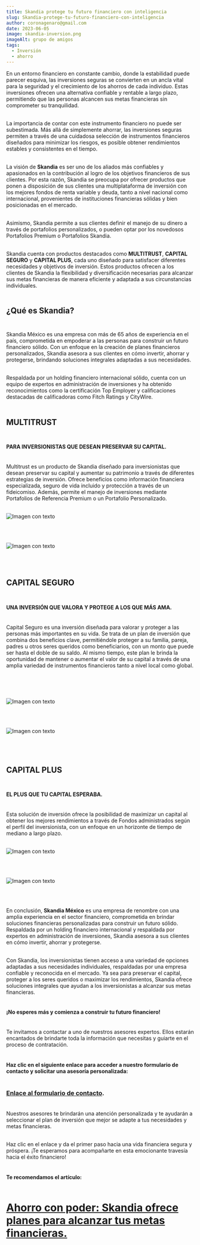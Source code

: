 ```yaml
---
title: Skandia protege tu futuro financiero con inteligencia
slug: Skandia-protege-tu-futuro-financiero-con-inteligencia
author: coronagenaro@gmail.com
date: 2023-06-05
image: skandia-inversion.png
imageAlt: grupo de amigos
tags:
  - Inversión
  - ahorro
---
```

<!--StartFragment-->

En un entorno financiero en constante cambio, donde la estabilidad puede parecer esquiva, las inversiones seguras se convierten en un ancla vital para la seguridad y el crecimiento de los ahorros de cada individuo. Estas inversiones ofrecen una alternativa confiable y rentable a largo plazo, permitiendo que las personas alcancen sus metas financieras sin comprometer su tranquilidad.<br/><br/>

La importancia de contar con este instrumento financiero no puede ser subestimada. Más allá de simplemente ahorrar, las inversiones seguras permiten a través de una cuidadosa selección de instrumentos financieros diseñados para minimizar los riesgos, es posible obtener rendimientos estables y consistentes en el tiempo.<br/><br/>

<!--StartFragment-->

La visión de **Skandia** es ser uno de los aliados más confiables y apasionados en la contribución al logro de los objetivos financieros de sus clientes. Por esta razón, Skandia se preocupa por ofrecer productos que ponen a disposición de sus clientes una multiplataforma de inversión con los mejores fondos de renta variable y deuda, tanto a nivel nacional como internacional, provenientes de instituciones financieras sólidas y bien posicionadas en el mercado.<br/><br/>

Asimismo, Skandia permite a sus clientes definir el manejo de su dinero a través de portafolios personalizados, o pueden optar por los novedosos Portafolios Premium o Portafolios Skandia.<br/><br/>

Skandia cuenta con productos destacados como **MULTITRUST**, **CAPITAL SEGURO** y **CAPITAL PLUS**, cada uno diseñado para satisfacer diferentes necesidades y objetivos de inversión. Estos productos ofrecen a los clientes de Skandia la flexibilidad y diversificación necesarias para alcanzar sus metas financieras de manera eficiente y adaptada a sus circunstancias individuales.<br/><br/>

<!--EndFragment-->

## **¿﻿Qué es Skandia?**<br/><br/>

Skandia México es una empresa con más de 65 años de experiencia en el país, comprometida en empoderar a las personas para construir un futuro financiero sólido. Con un enfoque en la creación de planes financieros personalizados, Skandia asesora a sus clientes en cómo invertir, ahorrar y protegerse, brindando soluciones integrales adaptadas a sus necesidades.<br/><br/>

Respaldada por un holding financiero internacional sólido, cuenta con un equipo de expertos en administración de inversiones y ha obtenido reconocimientos como la certificación Top Employer y calificaciones destacadas de calificadoras como Fitch Ratings y CityWire.<br/><br/>

<!--EndFragment-->

## **MULTITRUST**​​​​<br/><br/>

#### **PA​RA INVERSIONISTAS QUE DESEAN PRESERVAR SU CAPITAL.**<br/><br/>

<!--EndFragment-->

Multitrust es un producto de Skandia diseñado para inversionistas que desean preservar su capital y aumentar su patrimonio a través de diferentes estrategias de inversión. Ofrece beneficios como información financiera especializada, seguro de vida incluido y protección a través de un fideicomiso. Además, permite el manejo de inversiones mediante Portafolios de Referencia Premium o un Portafolio Personalizado.<br/><br/>

![Imagen con texto](5.png "Skanda Multitrust")

<br/><br/>

![Imagen con texto](6.png "Skanda Multitrust beneficios")

<br/><br/>

## **CAPITAL SEGURO**​​​​<br/><br/>

#### **UNA INVERSIÓN QUE VALORA Y PROTEGE A LOS QUE MÁS AMA​.**<br/><br/>

Capital Seguro es una inversión diseñada para valorar y proteger a las personas más importantes en su vida. Se trata de un plan de inversión que combina dos beneficios clave, permitiéndole proteger a su familia, pareja, padres u otros seres queridos como beneficiarios, con un monto que puede ser hasta el doble de su saldo. Al mismo tiempo, este plan le brinda la oportunidad de mantener o aumentar el valor de su capital a través de una amplia variedad de instrumentos financieros tanto a nivel local como global.<br/><br/>

<br/><br/>

![Imagen con texto](7.png "Skanda Capital Seguro")

<br/><br/>

![Imagen con texto](8.png "Skanda Capital Seguro")

#### <br/><br/>

## **CAPITAL PLUS**​​​​<br/><br/>

#### **EL PLUS QUE TU CAPITAL ESPERABA.** ​<br/><br/>

Esta solución de inversión ofrece la posibilidad de maximizar un capital al obtener los mejores rendimientos a través de Fondos administrados según el perfil del inversionista, con un enfoque en un horizonte de tiempo de mediano a largo plazo.<br/><br/>

![Imagen con texto](9.png "Skanda Capital Plus")

<br/><br/>

![Imagen con texto](10.png "Skanda Capital Plus")

<br/><br/>

<!--StartFragment-->

En conclusión, **Skandia México** es una empresa de renombre con una amplia experiencia en el sector financiero, comprometida en brindar soluciones financieras personalizadas para construir un futuro sólido. Respaldada por un holding financiero internacional y respaldada por expertos en administración de inversiones, Skandia asesora a sus clientes en cómo invertir, ahorrar y protegerse.<br/><br/>

Con Skandia, los inversionistas tienen acceso a una variedad de opciones adaptadas a sus necesidades individuales, respaldadas por una empresa confiable y reconocida en el mercado. Ya sea para preservar el capital, proteger a los seres queridos o maximizar los rendimientos, Skandia ofrece soluciones integrales que ayudan a los inversionistas a alcanzar sus metas financieras.<br/><br/>

<!--EndFragment-->

#### **¡No esperes más y comienza a construir tu futuro financiero!** <br/><br/>

Te invitamos a contactar a uno de nuestros asesores expertos. Ellos estarán encantados de brindarte toda la información que necesitas y guiarte en el proceso de contratación.<br/><br/>

#### Haz clic en el siguiente enlace para acceder a nuestro formulario de contacto y solicitar una asesoría personalizada:[ ](https://docs.google.com/forms/d/e/1FAIpQLSev-GJI8NVfKd_wN65mKoWWtLePumYbSNYj3mIGzbSsLA3uxA/viewform?usp=sf_link)<br/><br/>

### **[Enlace al formulario de contacto](https://docs.google.com/forms/d/e/1FAIpQLSev-GJI8NVfKd_wN65mKoWWtLePumYbSNYj3mIGzbSsLA3uxA/viewform?usp=sf_link).**<br/><br/>

Nuestros asesores te brindarán una atención personalizada y te ayudarán a seleccionar el plan de inversión que mejor se adapte a tus necesidades y metas financieras. <br/><br/>

Haz clic en el enlace y da el primer paso hacia una vida financiera segura y próspera. ¡Te esperamos para acompañarte en esta emocionante travesía hacia el éxito financiero!<br/><br/>

<!--EndFragment-->

<!--StartFragment-->

#### T﻿e recomendamos el artículo:<br/><br/>

# [Ahorro con poder: Skandia ofrece planes para alcanzar tus metas financieras.](https://www.oasisfinanciero.mx/blog/2023-06-03/ahorro-con-poder-skandia-ofrece-planes-para-alcanzar-tus-metas-financieras/)

<!--EndFragment-->